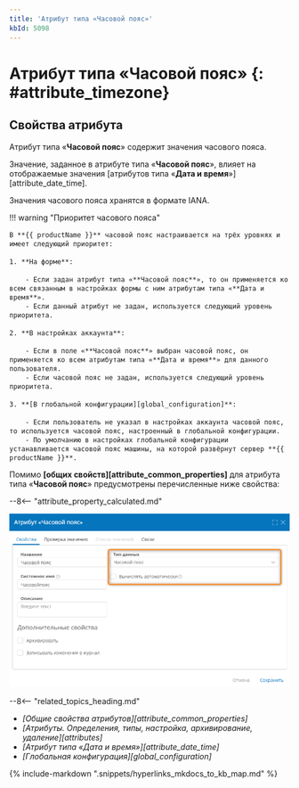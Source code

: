 ```yaml
---
title: 'Атрибут типа «Часовой пояс»'
kbId: 5098
---
```


# Атрибут типа «Часовой пояс» {: #attribute_timezone}

## Свойства атрибута

Атрибут типа «**Часовой пояс**» содержит значения часового пояса.

Значение, заданное в атрибуте типа «**Часовой пояс**», влияет на отображаемые значения [атрибутов типа «**Дата и время**»][attribute_date_time].

Значения часового пояса хранятся в формате IANA.

!!! warning "Приоритет часового пояса"

    В **{{ productName }}** часовой пояс настраивается на трёх уровнях и имеет следующий приоритет:

    1. **На форме**:

        - Если задан атрибут типа «**Часовой пояс**», то он применяется ко всем связанным в настройках формы с ним атрибутам типа «**Дата и время**».
        - Если данный атрибут не задан, используется следующий уровень приоритета.

    2. **В настройках аккаунта**:

        - Если в поле «**Часовой пояс**» выбран часовой пояс, он применяется ко всем атрибутам типа «**Дата и время**» для данного пользователя.
        - Если часовой пояс не задан, используется следующий уровень приоритета.

    3. **[В глобальной конфигурации][global_configuration]**:

        - Если пользователь не указал в настройках аккаунта часовой пояс, то используется часовой пояс, настроенный в глобальной конфигурации.
        - По умолчанию в настройках глобальной конфигурации устанавливается часовой пояс машины, на которой развёрнут сервер **{{ productName }}**.

Помимо **[общих свойств][attribute_common_properties]** для атрибута типа «**Часовой пояс**» предусмотрены перечисленные ниже свойства:

--8<-- "attribute_property_calculated.md"

_![Свойства атрибута типа «Часовой пояс»](img/attribute_timezone_properties.png)_

<div class="relatedTopics" markdown="block">

--8<-- "related_topics_heading.md"

- _[Общие свойства атрибутов][attribute_common_properties]_
- _[Атрибуты. Определения, типы, настройка, архивирование, удаление][attributes]_
- _[Атрибут типа «Дата и время»][attribute_date_time]_
- _[Глобальная конфигурация][global_configuration]_

</div>

{% include-markdown ".snippets/hyperlinks_mkdocs_to_kb_map.md" %}
